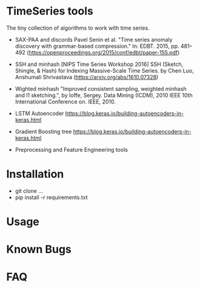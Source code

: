 # TimeSeries tools

The tiny collection of algorithms to work with time series.

- SAX-PAA and discords
  Pavel Senin et al. "Time series anomaly discovery with grammar-based compression." In: EDBT. 2015, pp. 481–492
  (https://openproceedings.org/2015/conf/edbt/paper-155.pdf)

- SSH and minhash
  [NIPS Time Series Workshop 2016] SSH (Sketch, Shingle, & Hash) for Indexing Massive-Scale Time Series.
    by Chen Luo, Anshumali Shrivastava (https://arxiv.org/abs/1610.07328)

- Wighted minhash
  "Improved consistent sampling, weighted minhash and l1 sketching.", by Ioffe, Sergey.
    Data Mining (ICDM), 2010 IEEE 10th International Conference on. IEEE, 2010.  

- LSTM Autoencoder
  https://blog.keras.io/building-autoencoders-in-keras.html

- Gradient Boosting tree
  https://blog.keras.io/building-autoencoders-in-keras.html

- Preprocessing and Feature Engineering tools

# Installation

- git clone ...
- pip install -r requirements.txt

# Usage


# Known Bugs

# FAQ
